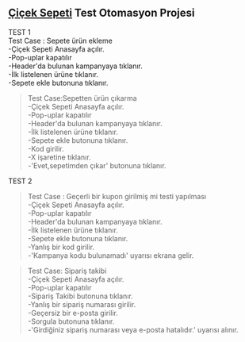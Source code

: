 ## [Çiçek Sepeti](https://www.ciceksepeti.com/) Test Otomasyon Projesi

TEST 1<br/>
Test Case : Sepete ürün ekleme <br/>
-Çiçek Sepeti Anasayfa açılır.<br/>
-Pop-uplar kapatılır<br/>
-Header'da bulunan kampanyaya tıklanır.<br/>
-İlk listelenen ürüne tıklanır.<br/>
-Sepete ekle butonuna tıklanır.<br/>

>Test Case:Sepetten ürün çıkarma<br/>
-Çiçek Sepeti Anasayfa açılır.<br/>
-Pop-uplar kapatılır<br/>
-Header'da bulunan kampanyaya tıklanır.<br/>
-İlk listelenen ürüne tıklanır.<br/>
-Sepete ekle butonuna tıklanır.<br/>
-Kod girilir.<br/>
-X işaretine tıklanır.<br/>
-'Evet,sepetimden çıkar' butonuna tıklanır.<br/>

TEST 2<br/>
> Test Case : Geçerli bir kupon girilmiş mi testi yapılması<br/>
-Çiçek Sepeti Anasayfa açılır.<br/>
-Pop-uplar kapatılır<br/>
-Header'da bulunan kampanyaya tıklanır.<br/>
-İlk listelenen ürüne tıklanır.<br/>
-Sepete ekle butonuna tıklanır.<br/>
-Yanlış bir kod girilir.<br/>
-'Kampanya kodu bulunamadı' uyarısı ekrana gelir.<br/>

 > Test Case: Sipariş takibi <br/>
 -Çiçek Sepeti Anasayfa açılır.<br/>
 -Pop-uplar kapatılır<br/>
 -Sipariş Takibi butonuna tıklanır.<br/>
 -Yanlış bir sipariş numarası girilir.<br/>
 -Geçersiz bir e-posta girilir.<br/>
 -Sorgula butonuna tıklanır.<br/>
 -'Girdiğiniz sipariş numarası veya e-posta hatalıdır.' uyarısı alınır.<br/>
 
